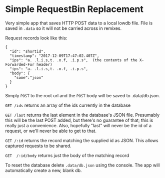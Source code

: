 Simple RequestBin Replacement
=============================

Very simple app that saves HTTP POST data to a local lowdb file. File is saved in `.data` so it will not be carried across in remixes.

Request records look like this:
```
{
  "id": "shortid",
  "timestamp": "2017-12-09T17:47:02.407Z",
  "ips": "a. .l.i.s,t. .o.f, .i.p.s",  (the contents of the X-Forwarded-For header)
  "ips": "a. .l.i.s,t. .o.f, .i.p.s",
  "body": {
    "some":"json"
  }
}
```

Simply `POST` to the root url and the `POST` body will be saved to .data/db.json.

`GET /ids` returns an array of the ids currently in the database

`GET /last` returns the last element in the database's JSON file. Presumably this will be the last POST added, but there's no guarantee of that; this is really just a convenience. Also, hopefully "last" will never be the id of a request, or we'll never be able to get to that.

`GET /:id` returns the record matching the supplied id as JSON. This allows captured requests to be shared.

`GET  /:id/body` returns just the body of the matching record

To reset the database delete `.data/db.json` using the console. The app will automatically create a new, blank db.